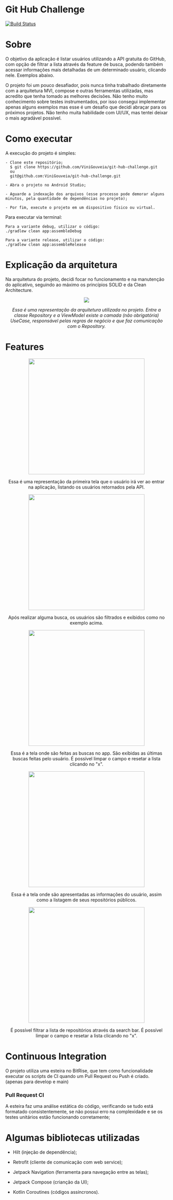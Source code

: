 <h1 align="start">Git Hub Challenge</h1>


[![Build Status](https://app.bitrise.io/app/cb1a04c9-abce-4d4e-85f4-5ae7d23726cf/status.svg?token=pt5grWMxKNqLOr_ZpjjR6Q)](https://app.bitrise.io/app/cb1a04c9-abce-4d4e-85f4-5ae7d23726cf)

<h1 align="start">Sobre</h1>

O objetivo da aplicação é listar usuários utilizando a API gratuita do GitHub, com opção de filtrar a lista através da feature de busca, podendo também acessar informações mais detalhadas de um determinado usuário, clicando nele. Exemplos abaixo.

O projeto foi um pouco desafiador, pois nunca tinha trabalhado diretamente com a arquitetura MVI, compose e outras ferramentas utilizadas, mas acredito que tenha tomado as melhores decisões. Não tenho muito conhecimento sobre testes instrumentados, por isso consegui implementar apenas alguns exemplos mas esse é um desafio que decidi abraçar para os próximos projetos. Não tenho muita habilidade com UI/UX, mas tentei deixar o mais agradável possível.

<h1 align="start">Como executar</h1>
<p align="start">A execução do projeto é simples:</p>

```
- Clone este repositório; 
  $ git clone https://github.com/ViniGouveia/git-hub-challenge.git
  ou
  git@github.com:ViniGouveia/git-hub-challenge.git

- Abra o projeto no Android Studio;

- Aguarde a indexação dos arquivos (esse processo pode demorar alguns minutos, pela quantidade de dependências no projeto);

- Por fim, execute o projeto em um dispositivo físico ou virtual.
```

<p align="start">Para executar via terminal:</p>

```
Para a variante debug, utilizar o código:  
./gradlew clean app:assembleDebug  

Para a variante release, utilizar o código:  
./gradlew clean app:assembleRelease
```

<h1 align="start">Explicação da arquitetura</h1>

Na arquitetura do projeto, decidi focar no funcionamento e na manutenção do aplicativo, seguindo ao máximo os princípios SOLID e da Clean Architecture.

<p align="middle">
    <img src="./resources/architecture.png">
    <p style="text-align:center"><i>Essa é uma representação da arquitetura utilizada no projeto. Entre a classe Repository e a ViewModel existe a camada (não obrigatória) UseCase, responsável pelas regras de negócio e que faz comunicação com o Repository.</i></p>
</p>

<h1 align="start">Features</h1>

<p align="middle">
    <img src="./resources/home_screen.png" width="360">
    <p style="text-align:center">Essa é uma representação da primeira tela que o usuário irá ver ao entrar na aplicação, listando os usuários retornados pela API.</p>
</p>

<p align="middle">
    <img src="./resources/searched_users.png" width="360">
    <p style="text-align:center">Após realizar alguma busca, os usuários são filtrados e exibidos como no exemplo acima.</p>
</p>

<p align="middle">
    <img src="./resources/search_feature.png" width="360">
    <p style="text-align:center">Essa é a tela onde são feitas as buscas no app. São exibidas as últimas buscas feitas pelo usuário. É possível limpar o campo e resetar a lista clicando no "x".</p>
</p>

<p align="middle">
    <img src="./resources/user_details_screen.png" width="360">
    <p style="text-align:center">Essa é a tela onde são apresentadas as informações do usuário, assim como a listagem de seus repositórios públicos.</p>
</p>

<p align="middle">
    <img src="./resources/searched_repositories.png" width="360">
    <p style="text-align:center">É possível filtrar a lista de repositórios através da search bar. É possível limpar o campo e resetar a lista clicando no "x".</p>
</p>

<h1 align="start">Continuous Integration</h1>

O projeto utiliza uma esteira no BitRise, que tem como funcionalidade executar os scripts de CI quando um Pull Request ou Push é criado. (apenas para develop e main)

<h3 align="start">Pull Request CI</h3>

A esteira faz uma análise estática do código, verificando se tudo está formatado consistentemente, se não possui erro na complexidade e se os testes unitários estão funcionando corretamente;

<h1 align="start">Algumas bibliotecas utilizadas</h1>

- Hilt (injeção de dependência);

- Retrofit (cliente de comunicação com web service);

- Jetpack Navigation (ferramenta para navegação entre as telas);

- Jetpack Compose (crianção da UI);

- Kotlin Coroutines (códigos assíncronos).
